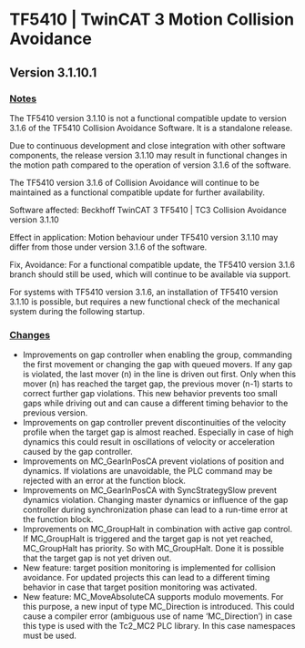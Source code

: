 # TF5410 | TwinCAT 3 Motion Collision Avoidance

## Version 3.1.10.1 

### [Notes](https://github.com/Roald87/TwinCatChangelog/issues/5)

The TF5410 version 3.1.10 is not a functional compatible update to version 3.1.6 of the TF5410 Collision Avoidance Software. It is a standalone release.  

Due to continuous development and close integration with other software components, the release version 3.1.10 may result in functional changes in the motion path compared to the operation of version 3.1.6 of the software. 

The TF5410 version 3.1.6 of Collision Avoidance will continue to be maintained as a functional compatible update for further availability. 

Software affected:  Beckhoff TwinCAT 3 TF5410 | TC3 Collision Avoidance version 3.1.10 

Effect in application:  Motion behaviour under TF5410 version 3.1.10 may differ from those under version 3.1.6 of the software. 

Fix, Avoidance: For a functional compatible update, the TF5410 version 3.1.6 branch should still be used, which will continue to be available via support. 

For systems with TF5410 version 3.1.6, an installation of TF5410 version 3.1.10 is possible, but requires a new functional check of the mechanical system during the following startup. 

### [Changes](https://github.com/Roald87/TwinCatChangelog/issues/5)

- Improvements on gap controller when enabling the group, commanding the first movement or changing the gap with queued movers. If any gap is violated, the last mover (n) in the line is driven out first. Only when this mover (n) has reached the target gap, the previous mover (n-1) starts to correct further gap violations. This new behavior prevents too small gaps while driving out and can cause a different timing behavior to the previous version. 
- Improvements on gap controller prevent discontinuities of the velocity profile when the target gap is almost reached. Especially in case of high dynamics this could result in oscillations of velocity or acceleration caused by the gap controller. 
- Improvements on MC_GearInPosCA prevent violations of position and dynamics. If violations are unavoidable, the PLC command may be rejected with an error at the function block. 
- Improvements on MC_GearInPosCA with SyncStrategySlow prevent dynamics 
violation. Changing master dynamics or influence of the gap controller during synchronization phase can lead to a run-time error at the function block.
- Improvements on MC_GroupHalt in combination with active gap control. If MC_GroupHalt is triggered and the target gap is not yet reached, MC_GroupHalt has priority. So with MC_GroupHalt. Done it is possible that the target gap is not yet driven out. 
- New feature: target position monitoring is implemented for collision avoidance. For updated projects this can lead to a different timing behavior in case that target position monitoring was activated.  
- New feature: MC_MoveAbsoluteCA supports modulo movements. For this purpose, a new input of type MC_Direction is introduced. This could cause a compiler error (ambiguous use of name ‘MC_Direction’) in case this type is used with the Tc2_MC2 PLC library. In this case namespaces must be used. 